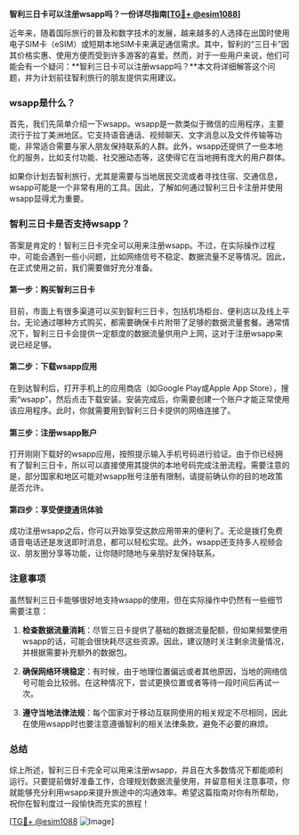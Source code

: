 **智利三日卡可以注册wsapp吗？一份详尽指南[[TG💪+ @esim1088](https://t.me/s/esim1088)]**

近年来，随着国际旅行的普及和数字技术的发展，越来越多的人选择在出国时使用电子SIM卡（eSIM）或短期本地SIM卡来满足通信需求。其中，智利的“三日卡”因其价格实惠、使用方便而受到许多游客的喜爱。然而，对于一些用户来说，他们可能会有一个疑问：**智利三日卡可以注册wsapp吗？**本文将详细解答这个问题，并为计划前往智利旅行的朋友提供实用建议。

### wsapp是什么？

首先，我们先简单介绍一下wsapp。wsapp是一款类似于微信的应用程序，主要流行于拉丁美洲地区。它支持语音通话、视频聊天、文字消息以及文件传输等功能，非常适合需要与家人朋友保持联系的人群。此外，wsapp还提供了一些本地化的服务，比如支付功能、社交圈动态等，这使得它在当地拥有庞大的用户群体。

如果你计划去智利旅行，尤其是需要与当地居民交流或者寻找住宿、交通信息，wsapp可能是一个非常有用的工具。因此，了解如何通过智利三日卡注册并使用wsapp显得尤为重要。

### 智利三日卡是否支持wsapp？

答案是肯定的！智利三日卡完全可以用来注册wsapp。不过，在实际操作过程中，可能会遇到一些小问题，比如网络信号不稳定、数据流量不足等情况。因此，在正式使用之前，我们需要做好充分准备。

#### 第一步：购买智利三日卡

目前，市面上有很多渠道可以买到智利三日卡，包括机场柜台、便利店以及线上平台。无论通过哪种方式购买，都需要确保卡片附带了足够的数据流量套餐。通常情况下，智利三日卡会提供一定额度的数据流量供用户上网，这对于注册wsapp来说已经足够。

#### 第二步：下载wsapp应用

在到达智利后，打开手机上的应用商店（如Google Play或Apple App Store），搜索“wsapp”，然后点击下载安装。安装完成后，你需要创建一个账户才能正常使用该应用程序。此时，你就需要用到智利三日卡提供的网络连接了。

#### 第三步：注册wsapp账户

打开刚刚下载好的wsapp应用，按照提示输入手机号码进行验证。由于你已经拥有了智利三日卡，所以可以直接使用其提供的本地号码完成注册流程。需要注意的是，部分国家和地区可能对wsapp账号注册有限制，请提前确认你的目的地政策是否允许。

#### 第四步：享受便捷通讯体验

成功注册wsapp之后，你可以开始享受这款应用带来的便利了。无论是拨打免费语音电话还是发送即时消息，都可以轻松实现。此外，wsapp还支持多人视频会议、朋友圈分享等功能，让你随时随地与亲朋好友保持联系。

### 注意事项

虽然智利三日卡能够很好地支持wsapp的使用，但在实际操作中仍然有一些细节需要注意：

1. **检查数据流量消耗**：尽管三日卡提供了基础的数据流量配额，但如果频繁使用wsapp的话，可能会很快耗尽这些资源。因此，建议随时关注剩余流量情况，并根据需要补充额外的数据包。
   
2. **确保网络环境稳定**：有时候，由于地理位置偏远或者其他原因，当地的网络信号可能会比较弱。在这种情况下，尝试更换位置或者等待一段时间后再试一次。
   
3. **遵守当地法律法规**：每个国家对于移动互联网使用的相关规定不尽相同，因此在使用wsapp时也要注意遵循智利的相关法律条款，避免不必要的麻烦。

### 总结

综上所述，智利三日卡完全可以用来注册wsapp，并且在大多数情况下都能顺利运行。只要提前做好准备工作，合理规划数据流量使用，并留意相关注意事项，你就能够充分利用wsapp来提升旅途中的沟通效率。希望这篇指南对你有所帮助，祝你在智利度过一段愉快而充实的旅程！

[[TG💪+ @esim1088](https://t.me/s/esim1088) ![Image](https://i.postimg.cc/4NQfJmqS/Snipaste-2025-05-13-00-14-12.png)]